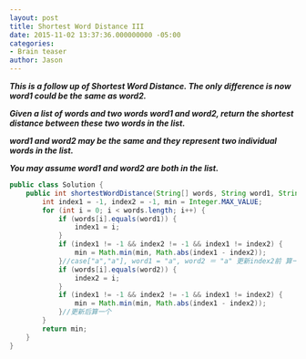 ```yaml
---
layout: post
title: Shortest Word Distance III
date: 2015-11-02 13:37:36.000000000 -05:00
categories:
- Brain teaser
author: Jason
---
```

<p><strong><em>This is a follow up of Shortest Word Distance. The only difference is now word1 could be the same as word2.</p>

Given a list of words and two words word1 and word2, return the shortest distance between these two words in the list.</p>
word1 and word2 may be the same and they represent two individual words in the list.</p>
You may assume word1 and word2 are both in the list.</em></strong></p>
``` java
public class Solution {
    public int shortestWordDistance(String[] words, String word1, String word2) {
        int index1 = -1, index2 = -1, min = Integer.MAX_VALUE;
        for (int i = 0; i < words.length; i++) {
            if (words[i].equals(word1)) {
                index1 = i;
            }
            if (index1 != -1 && index2 != -1 && index1 != index2) {
                min = Math.min(min, Math.abs(index1 - index2));
            }//case["a","a"], word1 = "a", word2 ＝ "a" 更新index2前 算一次
            if (words[i].equals(word2)) {
                index2 = i;
            }
            if (index1 != -1 && index2 != -1 && index1 != index2) {
                min = Math.min(min, Math.abs(index1 - index2));
            }//更新后算一个
        }
        return min;
    }
}
```
